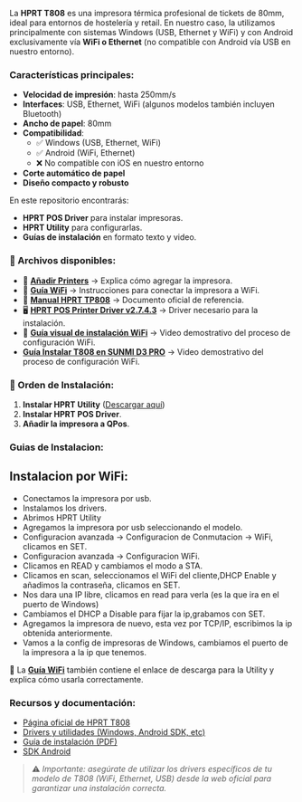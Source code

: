 La **HPRT T808** es una impresora térmica profesional de tickets de 80mm, ideal para entornos de hostelería y retail. En nuestro caso, la utilizamos principalmente con sistemas Windows (USB, Ethernet y WiFi) y con Android exclusivamente vía **WiFi o Ethernet** (no compatible con Android vía USB en nuestro entorno).

### Características principales:
- **Velocidad de impresión**: hasta 250mm/s
- **Interfaces**: USB, Ethernet, WiFi (algunos modelos también incluyen Bluetooth)
- **Ancho de papel**: 80mm
- **Compatibilidad**: 
  - ✅ Windows (USB, Ethernet, WiFi)
  - ✅ Android (WiFi, Ethernet)
  - ❌ No compatible con iOS en nuestro entorno
- **Corte automático de papel**
- **Diseño compacto y robusto**

En este repositorio encontrarás:
- **HPRT POS Driver** para instalar impresoras.
- **HPRT Utility** para configurarlas.
- **Guías de instalación** en formato texto y video.

### 📂 Archivos disponibles:
- 📜 **[Añadir Printers](./Añadir_Printers.md)** → Explica cómo agregar la impresora.
- 📜 **[Guía WiFi](./Conectar_WiFi.md)** → Instrucciones para conectar la impresora a WiFi.
- 📜 **[Manual HPRT TP808](./Manual-HPRT-TP808-_Rev.1.5.pdf)** → Documento oficial de referencia.
- 🖥️ **[HPRT POS Printer Driver v2.7.4.3](./HPRT%20POS%20Printer%20Driver%20v2.7.4.3.zip)** → Driver necesario para la instalación.
- 🎥 **[Guía visual de instalación WiFi](./hprt-conexion-wifi_6vJQzefo.mp4)** → Video demostrativo del proceso de configuración WiFi.
-  **[Guía Instalar T808 en SUNMI D3 PRO](https://github.com/Ravenneo/Qamarero/blob/main/Printers/TP808/Instalar_Android_D3_PRO.md)** → Video demostrativo del proceso de configuración WiFi.

### 🔧 Orden de Instalación:
1. **Instalar HPRT Utility** ([Descargar aquí](https://drive.google.com/file/d/1G491OdeUZmzqntHzH4JZ0fueDveS3Ggz/view?usp=sharing))
2. **Instalar HPRT POS Driver**.
3. **Añadir la impresora a QPos**.

### Guias de Instalacion:
## Instalacion por WiFi:
- Conectamos la impresora por usb.
- Instalamos los drivers.
- Abrimos HPRT Utility
- Agregamos la impresora por usb seleccionando el modelo.
- Configuracion avanzada -> Configuracion de Conmutacion -> WiFi, clicamos en SET.
- Configuracion avanzada -> Configuracion WiFi.
- Clicamos en READ y cambiamos el modo a STA.
- Clicamos en scan, seleccionamos el WiFi del cliente,DHCP Enable y añadimos la contraseña, clicamos en SET.
- Nos dara una IP libre, clicamos en read para verla (es la que ira en el puerto de Windows)
- Cambiamos el DHCP a Disable para fijar la ip,grabamos con SET.
- Agregamos la impresora de nuevo, esta vez por TCP/IP, escribimos la ip obtenida anteriormente.
- Vamos a la config de impresoras de Windows, cambiamos el puerto de la impresora a la ip que tenemos.
  

📌 La **[Guía WiFi](./Conectar_WiFi.md)** también contiene el enlace de descarga para la Utility y explica cómo usarla correctamente.

### Recursos y documentación:
- [Página oficial de HPRT T808](https://www.hprt.com/product/thermal-receipt-printer/t800)  
- [Drivers y utilidades (Windows, Android SDK, etc)](https://www.hprt.com/support/download-center)
- [Guía de instalación (PDF)](https://www.hprt.com/Uploads/202203/623c0ac7a812a.pdf)
- [SDK Android](https://www.hprt.com/support/sdk-center)

> ⚠️ *Importante: asegúrate de utilizar los drivers específicos de tu modelo de T808 (WiFi, Ethernet, USB) desde la web oficial para garantizar una instalación correcta.*


